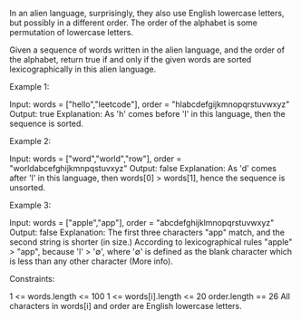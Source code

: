 In an alien language, surprisingly, they also use English lowercase letters,
but possibly in a different order. The order of the alphabet is some
permutation of lowercase letters.

Given a sequence of words written in the alien language, and the order of the
alphabet, return true if and only if the given words are sorted
lexicographically in this alien language.


Example 1:


Input: words = ["hello","leetcode"], order = "hlabcdefgijkmnopqrstuvwxyz"
Output: true
Explanation: As 'h' comes before 'l' in this language, then the sequence is
sorted.


Example 2:


Input: words = ["word","world","row"], order = "worldabcefghijkmnpqstuvxyz"
Output: false
Explanation: As 'd' comes after 'l' in this language, then words[0] >
words[1], hence the sequence is unsorted.


Example 3:


Input: words = ["apple","app"], order = "abcdefghijklmnopqrstuvwxyz"
Output: false
Explanation: The first three characters "app" match, and the second string is
shorter (in size.) According to lexicographical rules "apple" > "app",
because 'l' > '∅', where '∅' is defined as the blank character which is less
than any other character (More info).



Constraints:


1 <= words.length <= 100
1 <= words[i].length <= 20
order.length == 26
All characters in words[i] and order are English lowercase letters.




